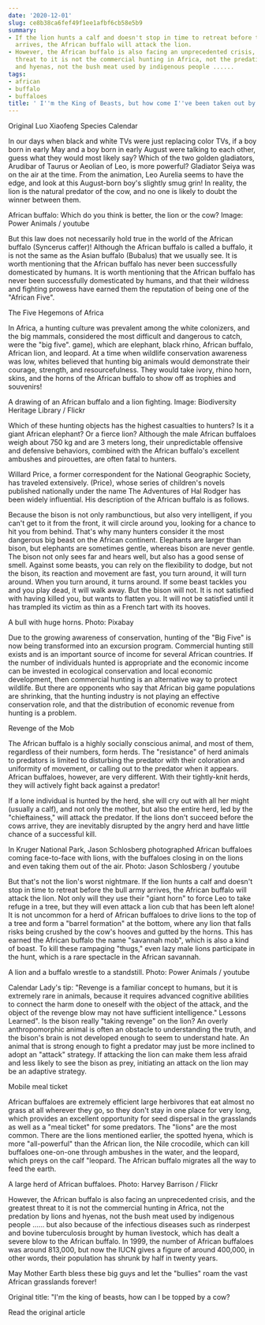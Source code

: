 ```yaml
---
date: '2020-12-01'
slug: ce8b38ca6fef49f1ee1afbf6cb58e5b9
summary:
- If the lion hunts a calf and doesn't stop in time to retreat before the bull army
  arrives, the African buffalo will attack the lion.
- However, the African buffalo is also facing an unprecedented crisis, and the greatest
  threat to it is not the commercial hunting in Africa, not the predation by lions
  and hyenas, not the bush meat used by indigenous people ......
tags:
- african
- buffalo
- buffaloes
title: ' I''m the King of Beasts, but how come I''ve been taken out by a cow? '
---
```


 Original Luo Xiaofeng Species Calendar

In our days when black and white TVs were just replacing color TVs, if a boy born in early May and a boy born in early August were talking to each other, guess what they would most likely say? Which of the two golden gladiators, Arudibar of Taurus or Aeolian of Leo, is more powerful? Gladiator Seiya was on the air at the time. From the animation, Leo Aurelia seems to have the edge, and look at this August-born boy's slightly smug grin! In reality, the lion is the natural predator of the cow, and no one is likely to doubt the winner between them.

African buffalo: Which do you think is better, the lion or the cow? Image: Power Animals / youtube

But this law does not necessarily hold true in the world of the African buffalo (Syncerus caffer)! Although the African buffalo is called a buffalo, it is not the same as the Asian buffalo (Bubalus) that we usually see.
It is worth mentioning that the African buffalo has never been successfully domesticated by humans. It is worth mentioning that the African buffalo has never been successfully domesticated by humans, and that their wildness and fighting prowess have earned them the reputation of being one of the "African Five".

The Five Hegemons of Africa

In Africa, a hunting culture was prevalent among the white colonizers, and the big mammals, considered the most difficult and dangerous to catch, were the "big five".
game), which are elephant, black rhino, African buffalo, African lion, and leopard. At a time when wildlife conservation awareness was low, whites believed that hunting big animals would demonstrate their courage, strength, and resourcefulness. They would take ivory, rhino horn, skins, and the horns of the African buffalo to show off as trophies and souvenirs!

A drawing of an African buffalo and a lion fighting. Image: Biodiversity Heritage Library / Flickr

Which of these hunting objects has the highest casualties to hunters? Is it a giant African elephant? Or a fierce lion? Although the male African buffaloes weigh about 750 kg and are 3 meters long, their unpredictable offensive and defensive behaviors, combined with the African buffalo's excellent ambushes and pirouettes, are often fatal to hunters.

Willard Price, a former correspondent for the National Geographic Society, has traveled extensively.
(Price), whose series of children's novels published nationally under the name The Adventures of Hal Rodger has been widely influential. His description of the African buffalo is as follows.

Because the bison is not only rambunctious, but also very intelligent, if you can't get to it from the front, it will circle around you, looking for a chance to hit you from behind. That's why many hunters consider it the most dangerous big beast on the African continent. Elephants are larger than bison, but elephants are sometimes gentle, whereas bison are never gentle. The bison not only sees far and hears well, but also has a good sense of smell. Against some beasts, you can rely on the flexibility to dodge, but not the bison, its reaction and movement are fast, you turn around, it will turn around. When you turn around, it turns around. If some beast tackles you and you play dead, it will walk away. But the bison will not. It is not satisfied with having killed you, but wants to flatten you. It will not be satisfied until it has trampled its victim as thin as a French tart with its hooves.

A bull with huge horns. Photo: Pixabay

Due to the growing awareness of conservation, hunting of the "Big Five" is now being transformed into an excursion program. Commercial hunting still exists and is an important source of income for several African countries. If the number of individuals hunted is appropriate and the economic income can be invested in ecological conservation and local economic development, then commercial hunting is an alternative way to protect wildlife. But there are opponents who say that African big game populations are shrinking, that the hunting industry is not playing an effective conservation role, and that the distribution of economic revenue from hunting is a problem.

Revenge of the Mob

The African buffalo is a highly socially conscious animal, and most of them, regardless of their numbers, form herds. The "resistance" of herd animals to predators is limited to disturbing the predator with their coloration and uniformity of movement, or calling out to the predator when it appears. African buffaloes, however, are very different. With their tightly-knit herds, they will actively fight back against a predator!

If a lone individual is hunted by the herd, she will cry out with all her might (usually a calf), and not only the mother, but also the entire herd, led by the "chieftainess," will attack the predator. If the lions don't succeed before the cows arrive, they are inevitably disrupted by the angry herd and have little chance of a successful kill.

In Kruger National Park, Jason Schlosberg photographed African buffaloes coming face-to-face with lions, with the buffaloes closing in on the lions and even taking them out of the air. Photo: Jason
Schlosberg / youtube

But that's not the lion's worst nightmare. If the lion hunts a calf and doesn't stop in time to retreat before the bull army arrives, the African buffalo will attack the lion. Not only will they use their "giant horn" to force Leo to take refuge in a tree, but they will even attack a lion cub that has been left alone! It is not uncommon for a herd of African buffaloes to drive lions to the top of a tree and form a "barrel formation" at the bottom, where any lion that falls risks being crushed by the cow's hooves and gutted by the horns. This has earned the African buffalo the name "savannah mob", which is also a kind of boast. To kill these rampaging "thugs," even lazy male lions participate in the hunt, which is a rare spectacle in the African savannah.

A lion and a buffalo wrestle to a standstill. Photo: Power Animals / youtube

Calendar Lady's tip: "Revenge is a familiar concept to humans, but it is extremely rare in animals, because it requires advanced cognitive abilities to connect the harm done to oneself with the object of the attack, and the object of the revenge blow may not have sufficient intelligence." Lessons Learned". Is the bison really "taking revenge" on the lion? An overly anthropomorphic animal is often an obstacle to understanding the truth, and the bison's brain is not developed enough to seem to understand hate. An animal that is strong enough to fight a predator may just be more inclined to adopt an "attack" strategy. If attacking the lion can make them less afraid and less likely to see the bison as prey, initiating an attack on the lion may be an adaptive strategy.

Mobile meal ticket

African buffaloes are extremely efficient large herbivores that eat almost no grass at all wherever they go, so they don't stay in one place for very long, which provides an excellent opportunity for seed dispersal in the grasslands as well as a "meal ticket" for some predators. The "lions" are the most common. There are the lions mentioned earlier, the spotted hyena, which is more "all-powerful" than the African lion, the Nile crocodile, which can kill buffaloes one-on-one through ambushes in the water, and the leopard, which preys on the calf "leopard. The African buffalo migrates all the way to feed the earth.

A large herd of African buffaloes. Photo: Harvey Barrison / Flickr

However, the African buffalo is also facing an unprecedented crisis, and the greatest threat to it is not the commercial hunting in Africa, not the predation by lions and hyenas, not the bush meat used by indigenous people ...... but also because of the infectious diseases such as rinderpest and bovine tuberculosis brought by human livestock, which has dealt a severe blow to the African buffalo. In 1999, the number of African buffaloes was around 813,000, but now the IUCN gives a figure of around 400,000, in other words, their population has shrunk by half in twenty years.

May Mother Earth bless these big guys and let the "bullies" roam the vast African grasslands forever!

Original title: "I'm the king of beasts, how can I be topped by a cow?

Read the original article

 
        